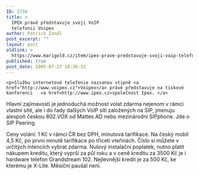 ```yaml
---
ID: 1738
title: >
  IPEX právě představuje svoji VoIP
  telefonii Voipex
author: Patrick Zandl
post_excerpt: ""
layout: post
oldlink: >
  https://www.marigold.cz/item/ipex-prave-predstavuje-svoji-voip-telefonii-voipex
published: true
post_date: 2005-07-27 10:36:52
---
```

	<p>Službu internetové telefonie nazvanou vtipně <a href="http://www.voipex.cz">Voipex</a> právě představuje na tiskové konferenci	<a href=http://www.ipex.cz>společnost Ipex.	</a>
</p>
	<p>Hlavní zajímavostí je jednoduchá možnost volat zdarma nejenom v rámci vlastní sítě, ale i do řady dalšých VoIP sítí založených na SIP, jmenuju alespoň českou 802.VOX od Mattes AD nebo mezinárodní SIPphone. Jde o SIP Peering.</p>
	<p>Ceny volání: 1 Kč v rámci ČR bez DPH, minutová tarifikace. Na český mobil 4,5 Kč, po první minutě tarifikace po třiceti vteřinách. Číslo si můžete v určitých intencích vybrat zdarma. Nulový instalační poplatek, nutno platit nákupem kreditu, který vyprší za půl roku a v ceně kreditu za 3500 Kč je i hardware telefon Grandstream 102. Nejlevnější kredit je za 500 Kč, ke kterému je X-Lite. Měsíční paušál není.
</p>